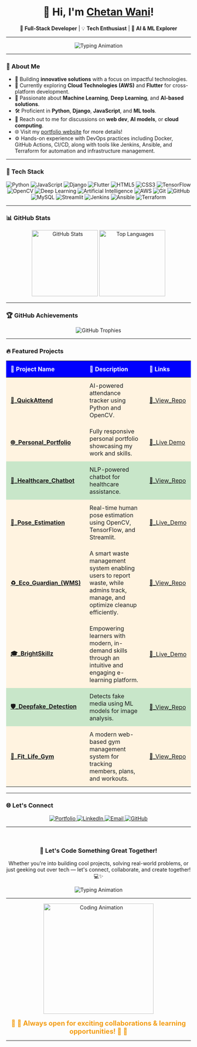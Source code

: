 <h1 align="center">👋 Hi, I'm <a href="https://wani-chetan-999.github.io/Personal-Portfolio/" target="_blank">Chetan Wani</a>!</h1>  
<p align="center">
  🚀 <b>Full-Stack Developer</b> | 💡 <b>Tech Enthusiast</b> | 🤖 <b>AI & ML Explorer</b>
</p>  

---

<div align="center">
  <img src="https://readme-typing-svg.demolab.com?font=Fira+Code&size=24&duration=2500&pause=500&color=36BCF7&center=true&vCenter=true&width=600&lines=%F0%9F%9A%80+Code+Dreamer+%26+Builder+%F0%9F%9A%80;%E2%9A%A1+Full-Stack+Developer+%F0%9F%9A%80;%F0%9F%A4%96+AI+%26+ML+Explorer+%F0%9F%A4%96;%F0%9F%8C%B1+Lifelong+Learner+%F0%9F%8C%B1;%F0%9F%92%A1+Tech+Enthusiast+%F0%9F%92%A1" alt="Typing Animation" />
</div>

---

### 🌟 About Me  

- 🔭 Building **innovative solutions** with a focus on impactful technologies.  
- 🌱 Currently exploring **Cloud Technologies (AWS)** and **Flutter** for cross-platform development.  
- 🧠 Passionate about **Machine Learning**, **Deep Learning**, and **AI-based solutions**.  
- 🛠️ Proficient in **Python**, **Django**, **JavaScript**, and **ML tools**.  
- 💬 Reach out to me for discussions on **web dev**, **AI models**, or **cloud computing**.  
- 🌐 Visit my [portfolio website](https://chetandev999.netlify.app) for more details!
- ⚙️ Hands-on experience with DevOps practices including Docker, GitHub Actions, CI/CD, along with tools like Jenkins, Ansible, and Terraform for automation and infrastructure management.

---

### 🚀 Tech Stack  

<p align="center">
  <img src="https://img.shields.io/badge/Python-%233776AB.svg?style=for-the-badge&logo=python&logoColor=white" alt="Python"/>
  <img src="https://img.shields.io/badge/JavaScript-%23F7DF1E.svg?style=for-the-badge&logo=javascript&logoColor=black" alt="JavaScript"/>
  <img src="https://img.shields.io/badge/Django-%23092E20.svg?style=for-the-badge&logo=django&logoColor=white" alt="Django"/>
  <img src="https://img.shields.io/badge/Flutter-%2302569B.svg?style=for-the-badge&logo=flutter&logoColor=white" alt="Flutter"/>
  <img src="https://img.shields.io/badge/HTML5-%23E34F26.svg?style=for-the-badge&logo=html5&logoColor=white" alt="HTML5"/>
  <img src="https://img.shields.io/badge/CSS3-%231572B6.svg?style=for-the-badge&logo=css3&logoColor=white" alt="CSS3"/>
  <img src="https://img.shields.io/badge/TensorFlow-%23FF6F00.svg?style=for-the-badge&logo=tensorflow&logoColor=white" alt="TensorFlow"/>
  <img src="https://img.shields.io/badge/OpenCV-%235C3EE8.svg?style=for-the-badge&logo=opencv&logoColor=white" alt="OpenCV"/>
  <img src="https://img.shields.io/badge/Deep%20Learning-%23FF1493.svg?style=for-the-badge" alt="Deep Learning"/>
  <img src="https://img.shields.io/badge/AI-%2300CED1.svg?style=for-the-badge" alt="Artificial Intelligence"/>
  <img src="https://img.shields.io/badge/AWS-%23FF9900.svg?style=for-the-badge&logo=amazon-aws&logoColor=white" alt="AWS"/>
  <img src="https://img.shields.io/badge/Git-%23F05033.svg?style=for-the-badge&logo=git&logoColor=white" alt="Git"/>
  <img src="https://img.shields.io/badge/GitHub-%23181717.svg?style=for-the-badge&logo=github&logoColor=white" alt="GitHub"/>
  <img src="https://img.shields.io/badge/MySQL-%234477A1.svg?style=for-the-badge&logo=mysql&logoColor=white" alt="MySQL"/>
  <img src="https://img.shields.io/badge/Streamlit-%23FF4B4B.svg?style=for-the-badge&logo=streamlit&logoColor=white" alt="Streamlit"/>
  <img src="https://img.shields.io/badge/Jenkins-%23D24939.svg?style=for-the-badge&logo=jenkins&logoColor=white" alt="Jenkins"/>
  <img src="https://img.shields.io/badge/Ansible-%23EE0000.svg?style=for-the-badge&logo=ansible&logoColor=white" alt="Ansible"/>
  <img src="https://img.shields.io/badge/Terraform-%235835CC.svg?style=for-the-badge&logo=terraform&logoColor=white" alt="Terraform"/>

</p>  

---


### 📊 GitHub Stats  
<center>
<p align="center">
  <img src="https://github-readme-stats.vercel.app/api?username=Wani-Chetan-999&show_icons=true&theme=radical" alt="GitHub Stats" height="180" />
  <img src="https://github-readme-stats.vercel.app/api/top-langs/?username=Wani-Chetan-999&layout=compact&theme=radical" alt="Top Languages" height="180" />
</p>  
</center>


---

### 🏆 GitHub Achievements  

<div align="center">

  <img src="https://github-profile-trophy.vercel.app/?username=Wani-Chetan-999&theme=radical&no-frame=true&margin-w=10&margin-h=10" alt="GitHub Trophies" />

</div>


---

### 🔥 Featured Projects

<table style="width: 100%; border-collapse: collapse; text-align: left; table-layout: auto;">
  <thead style="background-color: blue; color: white;">
    <tr>
      <th style="padding: 12px; white-space: nowrap;">🌟 Project Name</th>
      <th style="padding: 12px;">📝 Description</th>
      <th style="padding: 12px; white-space: nowrap;">🔗 Links</th>
    </tr>
  </thead>
  <tbody>
    <tr style="background-color: #fff3e0;">
      <td style="padding: 12px; font-weight: bold; white-space: nowrap; text-decoration: none;"><a href="https://github.com/Wani-Chetan-999/QuickAttend.git" target="_blank">🎯_QuickAttend</a></td>
      <td style="padding: 12px;">AI-powered attendance tracker using Python and OpenCV.</td>
      <td style="padding: 12px; white-space: nowrap;"><a href="https://github.com/Wani-Chetan-999/QuickAttend.git" target="_blank">🔗_View_Repo</a></td>
    </tr>
    <tr style="background-color: #fff3e0;">
      <td style="padding: 12px; font-weight: bold; white-space: nowrap;"><a href="https://github.com/Wani-Chetan-999/Personal-Portfolio" target="_blank">🌐_Personal_Portfolio</a></td>
      <td style="padding: 12px;">Fully responsive personal portfolio showcasing my work and skills.</td>
      <td style="padding: 12px; white-space: nowrap;"><a href="https://chetandev999.netlify.app" target="_blank">🔗_Live Demo</a></td>
    </tr>
    <tr style="background-color: #c8e6c9;">
      <td style="padding: 12px; font-weight: bold; white-space: nowrap;"><a href="https://github.com/Wani-Chetan-999/Healthcare_Chatbot" target="_blank">🤖_Healthcare_Chatbot</a></td>
      <td style="padding: 12px;">NLP-powered chatbot for healthcare assistance.</td>
      <td style="padding: 12px; white-space: nowrap;"><a href="https://github.com/Wani-Chetan-999/Healthcare_Chatbot.git" target="_blank">🔗_View_Repo</a></td>
    </tr>
    <tr style="background-color: #fff3e0;">
      <td style="padding: 12px; font-weight: bold; white-space: nowrap;"><a href="https://github.com/Wani-Chetan-999/Human-Pose-Estimation" target="_blank">🏃_Pose_Estimation</a></td>
      <td style="padding: 12px;">Real-time human pose estimation using OpenCV, TensorFlow, and Streamlit.</td>
      <td style="padding: 12px; white-space: nowrap;"><a href="https://human-pose-estimation-app-chetandev999.streamlit.app/" target="_blank">🔗_Live_Demo</a></td>
    </tr>
    <tr style="background-color: #fff3e0;">
      <td style="padding: 12px; font-weight: bold; white-space: nowrap;"><a href="https://github.com/Wani-Chetan-999/wms" target="_blank">♻️_Eco_Guardian_(WMS)</a></td>
      <td style="padding: 12px;">A smart waste management system enabling users to report waste, while admins track, manage, and optimize cleanup efficiently.</td>
      <td style="padding: 12px; white-space: nowrap;"><a href="https://github.com/Wani-Chetan-999/wms" target="_blank">🔗_View_Repo</a></td>
    </tr>
    <tr style="background-color: #fff3e0;">
      <td style="padding: 12px; font-weight: bold; white-space: nowrap;"><a href="https://brightskillz.42web.io/" target="_blank">🎓_BrightSkillz</a></td>
      <td style="padding: 12px;">Empowering learners with modern, in-demand skills through an intuitive and engaging e-learning platform.</td>
      <td style="padding: 12px; white-space: nowrap;"><a href="https://brightskillz.42web.io/" target="_blank">🔗_Live_Demo</a></td>
    </tr>
    <tr style="background-color: #c8e6c9;">
      <td style="padding: 12px; font-weight: bold; white-space: nowrap;"><a href="https://github.com/Wani-Chetan-999/DeepFake-Detection.git" target="_blank" >🛡️_Deepfake_Detection</a></td>
      <td style="padding: 12px;">Detects fake media using ML models for image analysis.</td>
      <td style="padding: 12px; white-space: nowrap;"><a href="https://github.com/Wani-Chetan-999/DeepFake-Detection.git" target="_blank">🔗_View_Repo</a></td>
    </tr>
    <tr style="background-color: #fff3e0;">
    <td style="padding: 12px; font-weight: bold; white-space: nowrap;">
      <a href="https://github.com/Wani-Chetan-999/FitLife_GYM" target="_blank">💪_Fit_Life_Gym</a>
    </td>
    <td style="padding: 12px;">
      A modern web-based gym management system for tracking members, plans, and workouts.
    </td>
    <td style="padding: 12px; white-space: nowrap;">
      <a href="https://github.com/Wani-Chetan-999/FitLife_GYM" target="_blank">🔗_View_Repo</a>
    </td>
  </tr>

  </tbody>
</table>


---

### 🌐 Let's Connect

<p align="center">
  <a href="https://chetandev999.netlify.app/" target="_blank" title="Visit My Portfolio">
    <img src="https://img.shields.io/badge/🌐 Portfolio-%230A66C2.svg?style=for-the-badge&logo=About.me&logoColor=white" alt="Portfolio" />
  </a>
  <a href="https://www.linkedin.com/in/chetan-kailas-wani/" target="_blank" title="Connect on LinkedIn">
    <img src="https://img.shields.io/badge/💼 LinkedIn-%230077B5.svg?style=for-the-badge&logo=linkedin&logoColor=white" alt="LinkedIn" />
  </a>
  <a href="mailto:02ckwani@gmail.com" title="Drop me an Email">
    <img src="https://img.shields.io/badge/📬 Email-D14836?style=for-the-badge&logo=gmail&logoColor=white" alt="Email" />
  </a>
  <a href="https://github.com/Wani-Chetan-999/" target="_blank" title="Explore my GitHub">
    <img src="https://img.shields.io/badge/🐙 GitHub-%23181717.svg?style=for-the-badge&logo=github&logoColor=white" alt="GitHub" />
  </a>
</p>

---

<br/>

<h3 align="center">🤝 Let's Code Something Great Together!</h3>

<p align="center">
  Whether you're into building cool projects, solving real-world problems, or just geeking out over tech — let's connect, collaborate, and create together! 💻✨  
</p>

<div align="center">
  <img src="https://readme-typing-svg.demolab.com?font=Fira+Code&size=24&duration=2500&pause=500&color=36BCF7&center=true&vCenter=true&width=700&lines=%F0%9F%9A%80+Lets's+Connect;%E2%9A%A1+Create+Together;%F0%9F%92%A1+Open+Source+Contibutions;%F0%9F%A4%96+AI%2C+ML+%26+DL+Explorer" alt="Typing Animation" />
</div>


---
<!-- Cool laptop coding gif -->
<p align="center">
  <img src="https://media.giphy.com/media/qgQUggAC3Pfv687qPC/giphy.gif" width="300" alt="Coding Animation">
</p>



<p align="center">
  <b style="font-size: 1.3em; color: #f39c12;">🤝 🚀 Always open for exciting collaborations & learning opportunities! 🚀 🤝</b>
</p>

---

